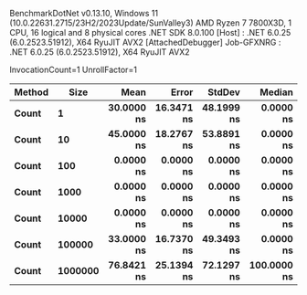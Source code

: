 
BenchmarkDotNet v0.13.10, Windows 11 (10.0.22631.2715/23H2/2023Update/SunValley3)
AMD Ryzen 7 7800X3D, 1 CPU, 16 logical and 8 physical cores
.NET SDK 8.0.100
  [Host]     : .NET 6.0.25 (6.0.2523.51912), X64 RyuJIT AVX2 [AttachedDebugger]
  Job-GFXNRG : .NET 6.0.25 (6.0.2523.51912), X64 RyuJIT AVX2

InvocationCount=1  UnrollFactor=1  

 Method | Size    | Mean       | Error      | StdDev     | Median      | Allocated |
------- |-------- |-----------:|-----------:|-----------:|------------:|----------:|
 **Count**  | **1**       | **30.0000 ns** | **16.3471 ns** | **48.1999 ns** |   **0.0000 ns** |     **544 B** |
 **Count**  | **10**      | **45.0000 ns** | **18.2767 ns** | **53.8891 ns** |   **0.0000 ns** |     **544 B** |
 **Count**  | **100**     |  **0.0000 ns** |  **0.0000 ns** |  **0.0000 ns** |   **0.0000 ns** |     **544 B** |
 **Count**  | **1000**    |  **0.0000 ns** |  **0.0000 ns** |  **0.0000 ns** |   **0.0000 ns** |     **544 B** |
 **Count**  | **10000**   |  **0.0000 ns** |  **0.0000 ns** |  **0.0000 ns** |   **0.0000 ns** |     **544 B** |
 **Count**  | **100000**  | **33.0000 ns** | **16.7370 ns** | **49.3493 ns** |   **0.0000 ns** |     **544 B** |
 **Count**  | **1000000** | **76.8421 ns** | **25.1394 ns** | **72.1297 ns** | **100.0000 ns** |     **544 B** |
